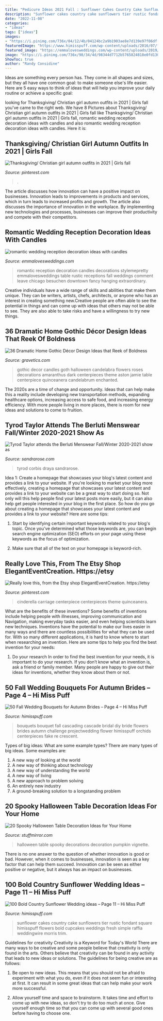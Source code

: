 ```yaml
---
title: "Pedicure Ideas 2021 Fall : Sunflower Cakes Country Cake Sunflowers Tier Rustic Fondant Square Himisspuff Flowers Bold Cupcakes Weddings Fresh Simple Raffia Weddingwire Morris Trim"
description: "Sunflower cakes country cake sunflowers tier rustic fondant square himisspuff flowers bold cupcakes weddings fresh simple raffia weddingwire morris trim"
date: "2022-11-08"
categories:
- "ideas"
tags: ["ideas"]
images:
- "https://i.pinimg.com/736x/04/12/4b/04124bc2a9b1903ae8e7d139e97f06df.jpg"
featuredImage: "https://www.himisspuff.com/wp-content/uploads/2016/07/fall-cascading-wedding-bouquets.jpg"
featured_image: "https://emmalovesweddings.com/wp-content/uploads/2019/02/romantic-wedding-reception-decoration-ideas-with-candles.jpg"
image: "https://i.pinimg.com/736x/98/34/4d/98344d7712b5765824818e0fd13077c6.jpg"
ShowToc: true
author: "Randy Considine"
---
```



Ideas are something every person has. They come in all shapes and sizes, but they all have one common goal: to make someone else's life easier. Here are 5 easy ways to think of ideas that will help you improve your daily routine or achieve a specific goal: 

	

		
looking for Thanksgiving/ Christian girl autumn outfits in 2021 | Girls fall you've came to the right web. We have 8 Pictures about Thanksgiving/ Christian girl autumn outfits in 2021 | Girls fall like Thanksgiving/ Christian girl autumn outfits in 2021 | Girls fall, romantic wedding reception decoration ideas with candles and also romantic wedding reception decoration ideas with candles. Here it is:
		
    
## Thanksgiving/ Christian Girl Autumn Outfits In 2021 | Girls Fall

<img loading=lazy src="https://i.pinimg.com/736x/98/34/4d/98344d7712b5765824818e0fd13077c6.jpg" onerror="this.onerror=null;this.src='https://tse1.mm.bing.net/th?id=OIP.NaYljqhyQgj2TuldaMl1nwHaNK&amp;pid=15.1';" alt="Thanksgiving/ Christian girl autumn outfits in 2021 | Girls fall">

_Source: pinterest.com_

>. 

	

The article discusses how innovation can have a positive impact on businesses. Innovation leads to improvements in products and services, which in turn leads to increased profits and growth. The article also discusses the importance of innovation in the workplace. By implementing new technologies and processes, businesses can improve their productivity and compete with their competitors.

    
## Romantic Wedding Reception Decoration Ideas With Candles

<img loading=lazy src="https://emmalovesweddings.com/wp-content/uploads/2019/02/romantic-wedding-reception-decoration-ideas-with-candles.jpg" onerror="this.onerror=null;this.src='https://tse2.mm.bing.net/th?id=OIP.B_BPOJZy1Cqj_Rd4Pi-8rAHaLH&amp;pid=15.1';" alt="romantic wedding reception decoration ideas with candles">

_Source: emmalovesweddings.com_

>romantic reception decoration candles decorations stylemepretty emmalovesweddings table rustic receptions fall weddings comment leave chicago besuchen downtown fancy hanging extraordinary. 

	

Creative individuals have a wide range of skills and abilities that make them unique. They can be writers, artists, chefs, architects, or anyone who has an interest in creating something new.Creative people are often able to see the potential in things and can come up with ideas that others may not be able to see. They are also able to take risks and have a willingness to try new things.

    
## 36 Dramatic Home Gothic Décor Design Ideas That Reek Of Boldness

<img loading=lazy src="https://www.gravetics.com/wp-content/uploads/2017/08/Gothic-home-decor.jpg" onerror="this.onerror=null;this.src='https://tse2.mm.bing.net/th?id=OIP.FXOxx87xYosh9IYPAMRiYgHaN6&amp;pid=15.1';" alt="36 Dramatic Home Gothic Décor Design Ideas that Reek of Boldness">

_Source: gravetics.com_

>gothic decor candles goth halloween candelabra flowers roses decorations amaranthus dark centerpieces theme aston jamie table centerpiece quinceanera candelabrum enchanted. 

	

The 2020s are a time of change and opportunity. Ideas that can help make this a reality include developing new transportation methods, expanding healthcare options, increasing access to safe food, and increasing energy efficiency. With more people living in more places, there is room for new ideas and solutions to come to fruition.

    
## Tyrod Taylor Attends The Berluti Menswear Fall/Winter 2020-2021 Show As

<img loading=lazy src="https://sandrarose.com/wp-content/uploads/2020/10/Tyrod-Taylor-GettyImages-1200128688.jpg" onerror="this.onerror=null;this.src='https://tse2.mm.bing.net/th?id=OIP.2fvC2jCS_qWI7yowdmT2qQHaLH&amp;pid=15.1';" alt="Tyrod Taylor attends the Berluti Menswear Fall/Winter 2020-2021 show as">

_Source: sandrarose.com_

>tyrod corbis draya sandrarose. 

	

Idea 1: Create a homepage that showcases your blog's latest content and provides a link to your website.
If you're looking to market your blog more effectively, creating a homepage that showcases your latest content and provides a link to your website can be a great way to start doing so. Not only will this help people find your latest posts more easily, but it can also help get people interested in your blog in the first place. So how do you go about creating a homepage that showcases your latest content and provides a link to your website? Here are some tips:
1. Start by identifying certain important keywords related to your blog's topic. Once you've determined what those keywords are, you can begin search engine optimization (SEO) efforts on your page using these keywords as the focus of optimization.

2. Make sure that all of the text on your homepage is keyword-rich.

    
## Really Love This, From The Etsy Shop ElegantEventCreation. Https://etsy

<img loading=lazy src="https://i.pinimg.com/736x/04/12/4b/04124bc2a9b1903ae8e7d139e97f06df.jpg" onerror="this.onerror=null;this.src='https://tse1.mm.bing.net/th?id=OIP.pCcuAc3uxYQ3qZt5yx61RAHaLj&amp;pid=15.1';" alt="Really love this, from the Etsy shop ElegantEventCreation. https://etsy">

_Source: pinterest.com_

>cinderella carriage centerpiece centerpieces theme quinceanera. 

	

What are the benefits of these inventions?
Some benefits of inventions include helping people with illnesses, improving communication and Navigation, making everyday tasks easier, and even helping scientists learn new techniques. Inventions have the potential to make our lives easier in many ways and there are countless possibilities for what they can be used for. With so many different applications, it is hard to know where to start when researching an invention. Here are some tips to help you find the best invention for your needs:
1) Do your research
In order to find the best invention for your needs, it is important to do your research. If you don’t know what an invention is, ask a friend or family member. Many people are happy to give out their ideas for inventions, whether they know about them or not.

    
## 50 Fall Wedding Bouquets For Autumn Brides – Page 4 – Hi Miss Puff

<img loading=lazy src="https://www.himisspuff.com/wp-content/uploads/2016/07/fall-cascading-wedding-bouquets.jpg" onerror="this.onerror=null;this.src='https://tse4.mm.bing.net/th?id=OIP.ARJKQ0Zbk14ViZ3wgq6P5AHaJ4&amp;pid=15.1';" alt="50 Fall Wedding Bouquets for Autumn Brides – Page 4 – Hi Miss Puff">

_Source: himisspuff.com_

>bouquets bouquet fall cascading cascade bridal diy bride flowers brides autumn challenge projectwedding flower himisspuff orchids centerpieces fake re crescent. 

	

Types of big ideas: What are some example types?
There are many types of big ideas. Some examples are:
1. A new way of looking at the world 
2. A new way of thinking about technology 
3. A new way of understanding the world 
4. A new way of living 
5. A new approach to problem solving 
6. An entirely new industry 
7. A ground-breaking solution to a longstanding problem 

    
## 20 Spooky Halloween Table Decoration Ideas For Your Home

<img loading=lazy src="https://www.stuffmirror.com/wp-content/uploads/2018/10/Spooky-Halloween-Table-Decorations19.jpg" onerror="this.onerror=null;this.src='https://tse2.mm.bing.net/th?id=OIP.65HKvqa3-vrMWZ3FHi6OoQHaHa&amp;pid=15.1';" alt="20 Spooky Halloween Table Decoration Ideas for Your Home">

_Source: stuffmirror.com_

>halloween table spooky decorations decoration pumpkin vignette. 

	

There is no one answer to the question of whether innovation is good or bad. However, when it comes to businesses, innovation is seen as a key factor that can help them succeed. Innovation can be seen as either positive or negative, but it always has an impact on businesses.

    
## 100 Bold Country Sunflower Wedding Ideas – Page 11 – Hi Miss Puff

<img loading=lazy src="https://www.himisspuff.com/wp-content/uploads/2016/07/3-tier-white-fondant-Raffia-trim-and-fresh-Sunflowers-Wedding-Cake-J-Morris-Flowers.jpg" onerror="this.onerror=null;this.src='https://tse1.mm.bing.net/th?id=OIP.ykgFuROm4MZplzo2hZNGGgHaLG&amp;pid=15.1';" alt="100 Bold Country Sunflower Wedding ideas – Page 11 – Hi Miss Puff">

_Source: himisspuff.com_

>sunflower cakes country cake sunflowers tier rustic fondant square himisspuff flowers bold cupcakes weddings fresh simple raffia weddingwire morris trim. 

	

Guidelines for creativity
Creativity is a Keyword for Today's World
There are many ways to be creative and some people believe that creativity is only found in the arts. Others believe that creativity can be found in any activity that leads to new ideas or solutions. The guidelines for being creative are as follows:

1. Be open to new ideas. This means that you should not be afraid to experiment with what you do, even if it does not seem fun or interesting at first. It can result in some great ideas that can help make your work more successful.

2. Allow yourself time and space to brainstorm. It takes time and effort to come up with new ideas, so don't try to do too much at once. Give yourself enough time so that you can come up with several good ones before having to choose one.


